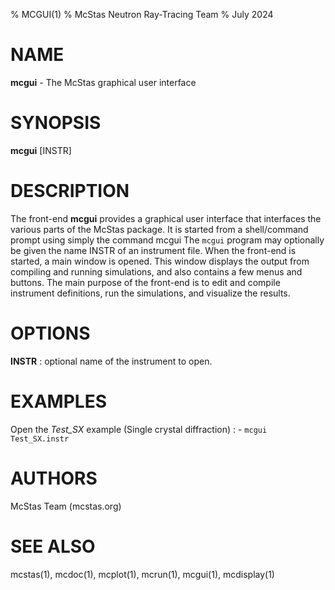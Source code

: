 % MCGUI(1)
% McStas Neutron Ray-Tracing Team
% July 2024

# NAME

**mcgui** - The McStas graphical user interface

# SYNOPSIS

**mcgui** [INSTR]

# DESCRIPTION

The front-end **mcgui** provides a graphical user interface that interfaces the
various parts of the McStas package. It is started from a shell/command prompt
using simply the command mcgui The `mcgui` program may optionally be given the
name INSTR of an instrument file. When the front-end is started, a main window
is opened. This window displays the output from compiling and running
simulations, and also contains a few menus and buttons. The main purpose of the
front-end is to edit and compile instrument definitions, run the simulations,
and visualize the results.

# OPTIONS

**INSTR**
:   optional name of the instrument to open.

# EXAMPLES

Open the *Test_SX* example (Single crystal diffraction)
:   - `mcgui Test_SX.instr`

# AUTHORS

McStas Team (mcstas.org)

# SEE ALSO

mcstas(1), mcdoc(1), mcplot(1), mcrun(1), mcgui(1), mcdisplay(1)
